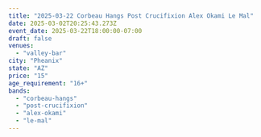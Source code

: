 ```yaml
---
title: "2025-03-22 Corbeau Hangs Post Crucifixion Alex Okami Le Mal"
date: 2025-03-02T20:25:43.273Z
event_date: 2025-03-22T18:00:00-07:00
draft: false
venues:
  - "valley-bar"
city: "Pheanix"
state: "AZ"
price: "15"
age_requirement: "16+"
bands:
  - "corbeau-hangs"
  - "post-crucifixion"
  - "alex-okami"
  - "le-mal"
---
```

